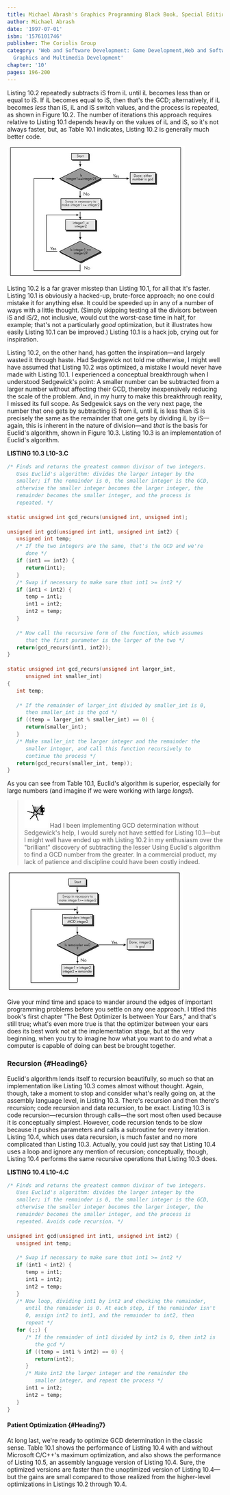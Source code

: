 ```yaml
---
title: Michael Abrash's Graphics Programming Black Book, Special Edition
author: Michael Abrash
date: '1997-07-01'
isbn: '1576101746'
publisher: The Coriolis Group
category: 'Web and Software Development: Game Development,Web and Software Development:
  Graphics and Multimedia Development'
chapter: '10'
pages: 196-200
---
```


Listing 10.2 repeatedly subtracts iS from iL until iL becomes less than
or equal to iS. If iL becomes equal to iS, then that's the GCD;
alternatively, if iL becomes *less* than iS, iL and iS switch values,
and the process is repeated, as shown in Figure 10.2. The number of
iterations this approach requires relative to Listing 10.1 depends
heavily on the values of iL and iS, so it's not always faster, but, as
Table 10.1 indicates, Listing 10.2 is generally much better code.

![**Figure 10.2**  *Using repeated subtraction algorithm to find a GCD.*](images/10-02.jpg)

Listing 10.2 is a far graver misstep than Listing 10.1, for all that
it's faster. Listing 10.1 is obviously a hacked-up, brute-force
approach; no one could mistake it for anything else. It could be speeded
up in any of a number of ways with a little thought. (Simply skipping
testing all the divisors between iS and iS/2, not inclusive, would cut
the worst-case time in half, for example; that's not a particularly
*good* optimization, but it illustrates how easily Listing 10.1 can be
improved.) Listing 10.1 is a hack job, crying out for inspiration.

Listing 10.2, on the other hand, has gotten the inspiration—and largely
wasted it through haste. Had Sedgewick not told me otherwise, I might
well have assumed that Listing 10.2 was optimized, a mistake I would
never have made with Listing 10.1. I experienced a conceptual
breakthrough when I understood Sedgewick's point: A smaller number can
be subtracted from a larger number without affecting their GCD, thereby
inexpensively reducing the scale of the problem. And, in my hurry to
make this breakthrough reality, I missed its full scope. As Sedgewick
says on the very next page, the number that one gets by subtracting iS
from iL until iL is less than iS is precisely the same as the remainder
that one gets by dividing iL by iS—again, this is inherent in the nature
of division—and *that* is the basis for Euclid's algorithm, shown in
Figure 10.3. Listing 10.3 is an implementation of Euclid's algorithm.

**LISTING 10.3 L10-3.C**

```c
/* Finds and returns the greatest common divisor of two integers.
   Uses Euclid's algorithm: divides the larger integer by the
   smaller; if the remainder is 0, the smaller integer is the GCD,
   otherwise the smaller integer becomes the larger integer, the
   remainder becomes the smaller integer, and the process is
   repeated. */

static unsigned int gcd_recurs(unsigned int, unsigned int);

unsigned int gcd(unsigned int int1, unsigned int int2) {
   unsigned int temp;
   /* If the two integers are the same, that's the GCD and we're
      done */
   if (int1 == int2) {
      return(int1);
   }
   /* Swap if necessary to make sure that int1 >= int2 */
   if (int1 < int2) {
      temp = int1;
      int1 = int2;
      int2 = temp;
   }

   /* Now call the recursive form of the function, which assumes
      that the first parameter is the larger of the two */
   return(gcd_recurs(int1, int2));
}

static unsigned int gcd_recurs(unsigned int larger_int,
      unsigned int smaller_int)
{
   int temp;

   /* If the remainder of larger_int divided by smaller_int is 0,
      then smaller_int is the gcd */
   if ((temp = larger_int % smaller_int) == 0) {
      return(smaller_int);
   }
   /* Make smaller_int the larger integer and the remainder the
      smaller integer, and call this function recursively to
      continue the process */
   return(gcd_recurs(smaller_int, temp));
}
```

As you can see from Table 10.1, Euclid's algorithm is superior,
especially for large numbers (and imagine if we were working with large
*longs!*).

> ![](images/i.jpg)
> Had I been implementing GCD determination without Sedgewick's help, I
> would surely not have settled for Listing 10.1—but I might well have
> ended up with Listing 10.2 in my enthusiasm over the "brilliant"
> discovery of subtracting the lesser Using Euclid's algorithm to find a
> GCD number from the greater. In a commercial product, my lack of
> patience and discipline could have been costly indeed.

![**Figure 10.3**  *Using Euclid's algorithm to find a GCD.*](images/10-03.jpg)

Give your mind time and space to wander around the edges of important
programming problems before you settle on any one approach. I titled
this book's first chapter "The Best Optimizer Is between Your Ears," and
that's still true; what's even more true is that the optimizer between
your ears does its best work not at the implementation stage, but at the
very beginning, when you try to imagine how what you want to do and what
a computer is capable of doing can best be brought together.

### Recursion {#Heading6}

Euclid's algorithm lends itself to recursion beautifully, so much so
that an implementation like Listing 10.3 comes almost without thought.
Again, though, take a moment to stop and consider what's really going
on, at the assembly language level, in Listing 10.3. There's recursion
and then there's recursion; code recursion and data recursion, to be
exact. Listing 10.3 is code recursion—recursion through calls—the sort
most often used because it is conceptually simplest. However, code
recursion tends to be slow because it pushes parameters and calls a
subroutine for every iteration. Listing 10.4, which uses data recursion,
is much faster and no more complicated than Listing 10.3. Actually, you
could just say that Listing 10.4 uses a loop and ignore any mention of
recursion; conceptually, though, Listing 10.4 performs the same
recursive operations that Listing 10.3 does.

**LISTING 10.4 L10-4.C**

```c
/* Finds and returns the greatest common divisor of two integers.
   Uses Euclid's algorithm: divides the larger integer by the
   smaller; if the remainder is 0, the smaller integer is the GCD,
   otherwise the smaller integer becomes the larger integer, the
   remainder becomes the smaller integer, and the process is
   repeated. Avoids code recursion. */

unsigned int gcd(unsigned int int1, unsigned int int2) {
   unsigned int temp;

   /* Swap if necessary to make sure that int1 >= int2 */
   if (int1 < int2) {
      temp = int1;
      int1 = int2;
      int2 = temp;
   }
   /* Now loop, dividing int1 by int2 and checking the remainder,
      until the remainder is 0. At each step, if the remainder isn't
      0, assign int2 to int1, and the remainder to int2, then
      repeat */
   for (;;) {
      /* If the remainder of int1 divided by int2 is 0, then int2 is
         the gcd */
      if ((temp = int1 % int2) == 0) {
         return(int2);
      }
      /* Make int2 the larger integer and the remainder the
         smaller integer, and repeat the process */
      int1 = int2;
      int2 = temp;
   }
}
```

#### Patient Optimization {#Heading7}

At long last, we're ready to optimize GCD determination in the classic
sense. Table 10.1 shows the performance of Listing 10.4 with and without
Microsoft C/C++'s maximum optimization, and also shows the performance
of Listing 10.5, an assembly language version of Listing 10.4. Sure, the
optimized versions are faster than the unoptimized version of Listing
10.4—but the gains are small compared to those realized from the
higher-level optimizations in Listings 10.2 through 10.4.